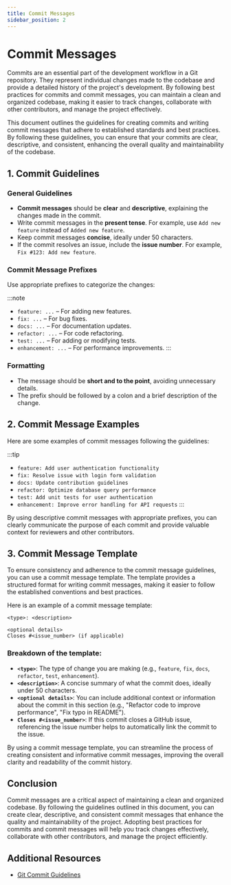 ```yaml
---
title: Commit Messages
sidebar_position: 2
---
```


# Commit Messages

Commits are an essential part of the development workflow in a Git repository. They represent individual changes made to the codebase and provide a detailed history of the project's development. By following best practices for commits and commit messages, you can maintain a clean and organized codebase, making it easier to track changes, collaborate with other contributors, and manage the project effectively.

This document outlines the guidelines for creating commits and writing commit messages that adhere to established standards and best practices. By following these guidelines, you can ensure that your commits are clear, descriptive, and consistent, enhancing the overall quality and maintainability of the codebase.

## 1. **Commit Guidelines**

### General Guidelines

- **Commit messages** should be **clear** and **descriptive**, explaining the changes made in the commit.
- Write commit messages in the **present tense**. For example, use `Add new feature` instead of `Added new feature`.
- Keep commit messages **concise**, ideally under 50 characters.
- If the commit resolves an issue, include the **issue number**. For example, `Fix #123: Add new feature`.

### Commit Message Prefixes

Use appropriate prefixes to categorize the changes:

:::note
- `feature: ...` – For adding new features.
- `fix: ...` – For bug fixes.
- `docs: ...` – For documentation updates.
- `refactor: ...` – For code refactoring.
- `test: ...` – For adding or modifying tests.
- `enhancement: ...` – For performance improvements.
:::

### Formatting

- The message should be **short and to the point**, avoiding unnecessary details.
- The prefix should be followed by a colon and a brief description of the change.

## 2. **Commit Message Examples**

Here are some examples of commit messages following the guidelines:

:::tip
- `feature: Add user authentication functionality`
- `fix: Resolve issue with login form validation`
- `docs: Update contribution guidelines`
- `refactor: Optimize database query performance`
- `test: Add unit tests for user authentication`
- `enhancement: Improve error handling for API requests`
:::

By using descriptive commit messages with appropriate prefixes, you can clearly communicate the purpose of each commit and provide valuable context for reviewers and other contributors.

## 3. **Commit Message Template**

To ensure consistency and adherence to the commit message guidelines, you can use a commit message template. The template provides a structured format for writing commit messages, making it easier to follow the established conventions and best practices.

Here is an example of a commit message template:

```
<type>: <description>

<optional details>
Closes #<issue_number> (if applicable)
```

### Breakdown of the template:

- **`<type>`**: The type of change you are making (e.g., `feature`, `fix`, `docs`, `refactor`, `test`, `enhancement`).
- **`<description>`**: A concise summary of what the commit does, ideally under 50 characters.
- **`<optional details>`**: You can include additional context or information about the commit in this section (e.g., "Refactor code to improve performance", "Fix typo in README").
- **`Closes #<issue_number>`**: If this commit closes a GitHub issue, referencing the issue number helps to automatically link the commit to the issue.

By using a commit message template, you can streamline the process of creating consistent and informative commit messages, improving the overall clarity and readability of the commit history.

## Conclusion

Commit messages are a critical aspect of maintaining a clean and organized codebase. By following the guidelines outlined in this document, you can create clear, descriptive, and consistent commit messages that enhance the quality and maintainability of the project. Adopting best practices for commits and commit messages will help you track changes effectively, collaborate with other contributors, and manage the project efficiently.

## Additional Resources

- [Git Commit Guidelines](https://www.conventionalcommits.org/)
